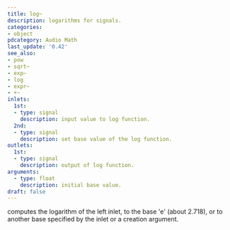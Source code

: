 ```yaml
---
title: log~
description: logarithms for signals.
categories:
- object
pdcategory: Audio Math
last_update: '0.42'
see_also:
- pow
- sqrt~
- exp~
- log
- expr~
- +~
inlets:
  1st:
  - type: signal
    description: input value to log function.
  2nd:
  - type: signal
    description: set base value of the log function.
outlets:
  1st:
  - type: signal
    description: output of log function.
arguments:
  - type: float 
    description: initial base value.
draft: false
---
```

computes the logarithm of the left inlet, to the base 'e' (about 2.718), or to another base specified by the inlet or a creation argument.